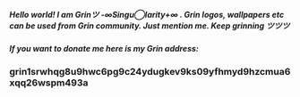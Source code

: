 ##### Hello world! I am Grinツ -∞Singu◯larity+∞ . Grin logos, wallpapers etc can be used from Grin community. Just mention me. Keep grinning ツツツ 
##### If you want to donate me here is my Grin address: 
### grin1srwhqg8u9hwc6pg9c24ydugkev9ks09yfhmyd9hzcmua6xqq26wspm493a
